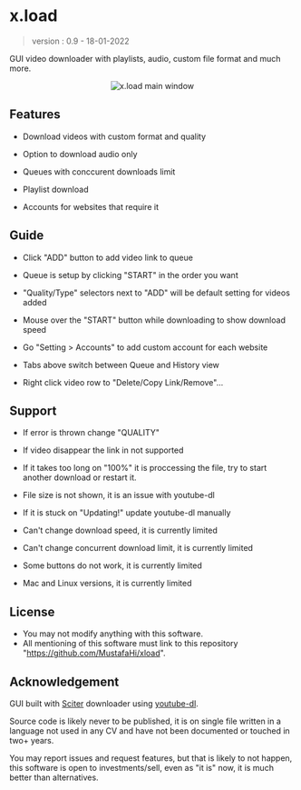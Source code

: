 # x.load

> version : 0.9 -
> 18-01-2022

GUI video downloader with playlists, audio, custom file format and much more.

<div align="center">
  
![x.load main window](https://user-images.githubusercontent.com/5108884/150020494-662138ab-2f2c-4000-9e01-2e1aa721d20f.png)
  
</div>

## Features

- Download videos with custom format and quality

- Option to download audio only

- Queues with conccurent downloads limit

- Playlist download

- Accounts for websites that require it



## Guide

- Click "ADD" button to add video link to queue

- Queue is setup by clicking "START" in the order you want

- "Quality/Type" selectors next to "ADD" will be default setting for videos added

- Mouse over the "START" button while downloading to show download speed

- Go "Setting > Accounts" to add custom account for each website

- Tabs above switch between Queue and History view

- Right click video row to "Delete/Copy Link/Remove"...



## Support

- If error is thrown change "QUALITY"

- If video disappear the link in not supported

- If it takes too long on "100%" it is proccessing the file, try to start another download or restart it.

- File size is not shown, it is an issue with youtube-dl

- If it is stuck on "Updating!" update youtube-dl manually

- Can't change download speed, it is currently limited

- Can't change concurrent download limit, it is currently limited

- Some buttons do not work, it is currently limited

- Mac and Linux versions, it is currently limited



## License

- You may not modify anything with this software.
- All mentioning of this software must link to this repository "https://github.com/MustafaHi/xload".



## Acknowledgement

GUI built with [Sciter](https://github.com/c-smile/sciter-sdk) downloader using [youtube-dl](https://github.com/ytdl-org/youtube-dl).


Source code is likely never to be published, it is on single file written in a language not used in any CV and have not been documented or touched in two+ years.

You may report issues and request features, but that is likely to not happen, this software is open to investments/sell, even as "it is" now, it is much better than alternatives.

